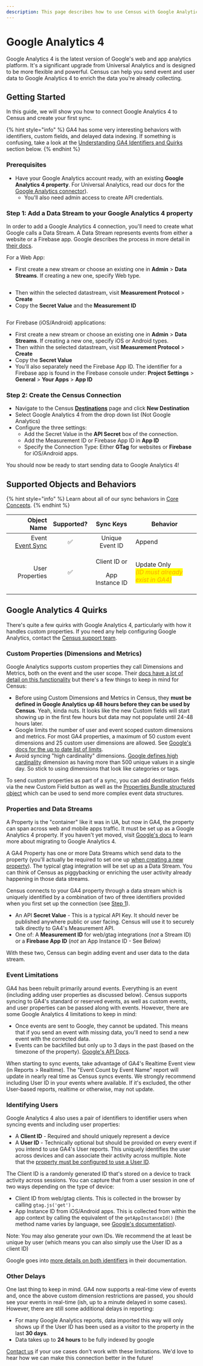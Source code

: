```yaml
---
description: This page describes how to use Census with Google Analytics 4
---
```


# Google Analytics 4

Google Analytics 4 is the latest version of Google's web and app analytics platform. It's a significant upgrade from Universal Analytics and is designed to be more flexible and powerful. Census can help you send event and user data to Google Analytics 4 to enrich the data you're already collecting.

## Getting Started

In this guide, we will show you how to connect Google Analytics 4 to Census and create your first sync.

{% hint style="info" %}
GA4 has some very interesting behaviors with identifiers, custom fields, and delayed data indexing. If something is confusing, take a look at the [Understanding GA4 Identifiers and Quirks](google-analytics-four.md#things-to-know) section below.
{% endhint %}

### Prerequisites

* Have your Google Analytics account ready, with an existing **Google Analytics 4 property**. For Universal Analytics, read our docs for the [Google Analytics connector](google-analytics.md)).
  * You'll also need admin access to create API credentials.

### Step 1: Add a Data Stream to your Google Analytics 4 property

In order to add a Google Analytics 4 connection, you'll need to create what Google calls a Data Stream. A Data Stream represents events from either a website or a Firebase app. Google describes the process in more detail in [their docs](https://developers.google.com/analytics/devguides/collection/protocol/ga4/sending-events?client\_type=firebase#required\_parameters).

For a Web App:

* First create a new stream or choose an existing one in **Admin** > **Data Streams**. If creating a new one, specify Web type.



<figure><img src="../.gitbook/assets/screely-1667231371253.png" alt=""><figcaption></figcaption></figure>

* Then within the selected datastream, visit **Measurement Protocol** > **Create**
* Copy the **Secret Value** and the **Measurement ID**

<figure><img src="../.gitbook/assets/screely-1667231393306.png" alt=""><figcaption></figcaption></figure>

For Firebase (iOS/Android) applications:

* First create a new stream or choose an existing one in **Admin** > **Data Streams**. If creating a new one, specify iOS or Android types.
* Then within the selected datastream, visit **Measurement Protocol** > **Create**
* Copy the **Secret Value**
* You'll also separately need the Firebase App ID. The identifier for a Firebase app is found in the Firebase console under: **Project Settings** > **General** > **Your Apps** > **App ID**

### Step 2: **Create the Census Connection**

* Navigate to the Census [**Destinations**](https://app.getcensus.com/destinations) page and click **New Destination**
* Select Google Analytics 4 from the drop down list (Not Google Analytics)
* Configure the three settings:
  * Add the Secret Value in the **API Secret** box of the connection.
  * Add the Measurement ID or Firebase App ID in **App ID**
  * Specify the Connection Type: Either **GTag** for websites or **Firebase** for iOS/Android apps.

You should now be ready to start sending data to Google Analytics 4!

## Supported Objects and Behaviors

{% hint style="info" %}
Learn about all of our sync behaviors in [Core Concepts](../basics/core-concept/#sync-behaviors).
{% endhint %}

|  **Object Name** | **Supported?** |               **Sync Keys**              | **Behavior**                                                                                      |
| ---------------: | :------------: | :----------------------------------------: | ------------------------------------------------------------------------------------------------- |
|            Event   <br> [Event Sync](/basics/data-models-and-entities/defining-source-data/events#defining-event-syncs) |        ✅       |               Unique Event ID              | Append                                                                                            |
| User Properties  |        ✅       | <p>Client ID or </p><p>App Instance ID</p> | <p>Update Only <br><em><mark style="color:orange;">(ID must already exist in GA4)</mark></em></p> |

## Google Analytics 4 Quirks

There's quite a few quirks with Google Analytics 4, particularly with how it handles custom properties. If you need any help configuring Google Analytics, contact the [Census support team](mailto:support@getcensus.com).

### Custom Properties (Dimensions and Metrics)

Google Analytics supports custom properties they call Dimensions and Metrics, both on the event and the user scope. Their [docs have a lot of detail on this functionality](https://support.google.com/analytics/answer/10075209?visit\_id=638028534254170289-3199207859\&rd=1) but there's a few things to keep in mind for Census:

* Before using Custom Dimensions and Metrics in Census, they **must be defined in Google Analytics up 48 hours before they can be used by Census**. Yeah, kinda nuts. It looks like the new Custom fields will start showing up in the first few hours but data may not populate until 24-48 hours later.
* Google limits the number of user and event scoped custom dimensions and metrics. For most GA4 properties, a maximum of 50 custom event dimensions and 25 custom user dimensions are allowed. See [Google's docs for the up to date list of limits](https://support.google.com/analytics/answer/10075209#limits).
* Avoid syncing "high cardinality" dimensions. [Google defines high cardinality](https://support.google.com/analytics/answer/12226705) dimension as having more than 500 unique values in a single day. So stick to using dimensions that look like categories or tags.

 To send custom properties as part of a sync, you can add destination fields via the new Custom Field button as well as the [Properties Bundle structured object](../basics/data-models-and-entities/defining-source-data/events.md#using-the-properties-bundle) which can be used to send more complex event data structures.

### Properties and Data Streams

A Property is the "container" like it was in UA, but now in GA4, the property can span across web and mobile apps traffic. It must be set up as a Google Analytics 4 property. If you haven't yet moved, visit [Google's docs](https://support.google.com/analytics/answer/9744165?hl=en) to learn more about migrating to Google Analytics 4.

A GA4 Property has one or more Data Streams which send data to the property (you'll actually be required to set one up [when creating a new property](https://support.google.com/analytics/answer/9304153#stream)). The typical gtag integration will be set up as a Data Stream. You can think of Census as piggybacking or enriching the user activity already happening in those data streams.

Census connects to your GA4 property through a data stream which is uniquely identified by a combination of two of three identifiers provided when you first set up the connection (see [Step 1](google-analytics-four.md#step-1-add-a-data-stream-to-your-google-analytics-4-property)).

* An API **Secret Value** - This is a typical API Key. It should never be published anywhere public or user facing. Census will use it to securely talk directly to GA4's Measurement API.
* One of: A **Measurement ID** for web/gtag integrations (_not_ a Stream ID) or a **Firebase App ID** (_not_ an App Instance ID - See Below)

With these two, Census can begin adding event and user data to the data stream.

### Event Limitations

GA4 has been rebuilt primarily around events. Everything is an event (including adding user properties as discussed below). Census supports syncing to GA4's standard or reserved events, as well as custom events, and user properties can be passed along with events. However, there are some Google Analytics 4 limitations to keep in mind:

- Once events are sent to Google, they cannot be updated. This means that if you send an event with missing data, you'll need to send a new event with the corrected data.
- Events can be backfilled but only up to 3 days in the past (based on the timezone of the property). [Google's API Docs](https://developers.google.com/analytics/devguides/collection/protocol/ga4/reference?client_type=gtag#payload_post_body).

When starting to sync events, take advantage of GA4's Realtime Event view (in Reports > Realtime). The "Event Count by Event Name" report will update in nearly real time as Census syncs events. We strongly recommend including User ID in your events where available. If it's excluded, the other User-based reports, realtime or otherwise, may not update.

### Identifying Users

Google Analytics 4 also uses a pair of identifiers to identifier users when syncing events and including user properties:
- A **Client ID** - Required and should uniquely represent a device
- A **User ID** - Technically optional but should be provided on every event if you intend to use GA4's User reports. This uniquely identifies the user across devices and can associate their activity across multiple. Note that the [property must be configured to use a User ID](https://support.google.com/analytics/answer/9213390#verify\_the\_reporting\_identity).

The Client ID is a randomly generated ID that's stored on a device to track activity across sessions. You can capture that from a user session in one of two ways depending on the type of device:
  * Client ID from web/gtag clients. This is collected in the browser by calling `gtag.js('get')` .
  * App Instance ID from iOS/Android apps. This is collected from within the app context by calling the equivalent of the `getAppInstanceId()` (the method name varies by language, see [Google's documentation](https://developers.google.com/analytics/devguides/collection/protocol/ga4/sending-events?client\_type=firebase#required\_parameters)).

Note: You may also generate your own IDs. We recommend the at least be unique by user (which means you can also simply use the User ID as a client ID)

Google goes into [more details on both identifiers](https://developers.google.com/analytics/devguides/collection/analyticsjs/cookies-user-id#getting_the_client_id_from_the_cookie) in their documentation.


### Other Delays

One last thing to keep in mind. GA4 now supports a real-time view of events and, once the above custom dimension restrictions are passed, you should see your events in real-time (ish, up to a minute delayed in some cases). However, there are still some additional delays in reporting:

* For many Google Analytics reports, data imported this way will only shows up if the User ID has been used as a visitor to the property in the last **30 days**.
* Data takes up to **24 hours** to be fully indexed by google

[Contact us](mailto:support@getcensus.com) if your use cases don't work with these limitations. We'd love to hear how we can make this connection better in the future!

